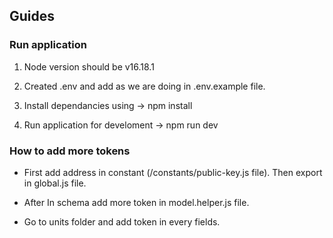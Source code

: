 ## Guides

### Run application

1. Node version should be v16.18.1

2. Created .env and add as we are doing in .env.example file.

3. Install dependancies using -> npm install

4. Run application for develoment -> npm run dev

### How to add more tokens 

 - First add address in constant (/constants/public-key.js file).
   Then export in global.js file.

 - After In schema add more token in model.helper.js file.

 - Go to units folder and add token in every fields.
